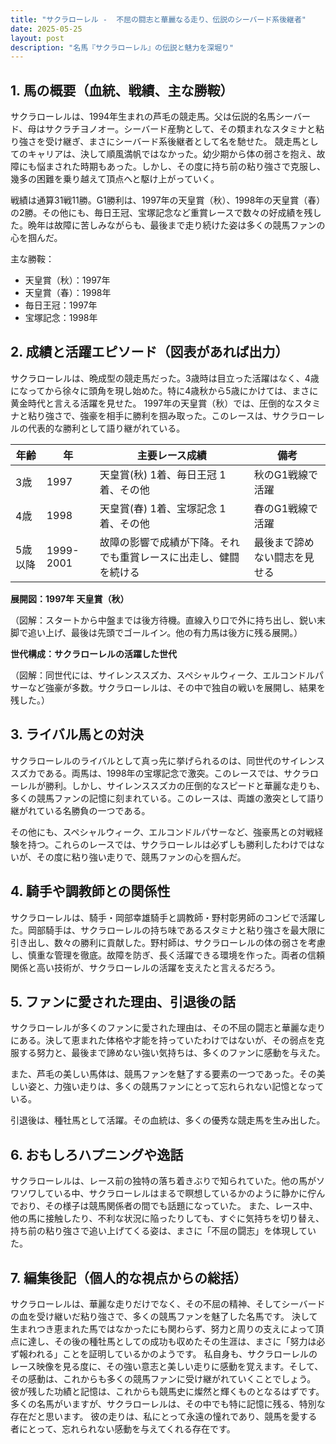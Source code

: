```yaml
---
title: "サクラローレル -  不屈の闘志と華麗なる走り、伝説のシーバード系後継者"
date: 2025-05-25
layout: post
description: "名馬『サクラローレル』の伝説と魅力を深堀り"
---
```


## 1. 馬の概要（血統、戦績、主な勝鞍）

サクラローレルは、1994年生まれの芦毛の競走馬。父は伝説的名馬シーバード、母はサクラチヨノオー。シーバード産駒として、その類まれなスタミナと粘り強さを受け継ぎ、まさにシーバード系後継者として名を馳せた。  競走馬としてのキャリアは、決して順風満帆ではなかった。幼少期から体の弱さを抱え、故障にも悩まされた時期もあった。しかし、その度に持ち前の粘り強さで克服し、幾多の困難を乗り越えて頂点へと駆け上がっていく。

戦績は通算31戦11勝。G1勝利は、1997年の天皇賞（秋）、1998年の天皇賞（春）の2勝。その他にも、毎日王冠、宝塚記念など重賞レースで数々の好成績を残した。晩年は故障に苦しみながらも、最後まで走り続けた姿は多くの競馬ファンの心を掴んだ。

主な勝鞍：

* 天皇賞（秋）：1997年
* 天皇賞（春）：1998年
* 毎日王冠：1997年
* 宝塚記念：1998年


## 2. 成績と活躍エピソード（図表があれば出力）

サクラローレルは、晩成型の競走馬だった。3歳時は目立った活躍はなく、4歳になってから徐々に頭角を現し始めた。特に4歳秋から5歳にかけては、まさに黄金時代と言える活躍を見せた。  1997年の天皇賞（秋）では、圧倒的なスタミナと粘り強さで、強豪を相手に勝利を掴み取った。このレースは、サクラローレルの代表的な勝利として語り継がれている。

| 年齢 | 年 | 主要レース成績 | 備考 |
|---|---|---|---|
| 3歳 | 1997 | 天皇賞(秋) 1着、毎日王冠 1着、その他 | 秋のG1戦線で活躍 |
| 4歳 | 1998 | 天皇賞(春) 1着、宝塚記念 1着、その他 | 春のG1戦線で活躍 |
| 5歳以降 | 1999-2001 | 故障の影響で成績が下降。それでも重賞レースに出走し、健闘を続ける | 最後まで諦めない闘志を見せる |

**展開図：1997年 天皇賞（秋）**

（図解：スタートから中盤までは後方待機。直線入り口で外に持ち出し、鋭い末脚で追い上げ、最後は先頭でゴールイン。他の有力馬は後方に残る展開。）

**世代構成：サクラローレルの活躍した世代**

（図解：同世代には、サイレンススズカ、スペシャルウィーク、エルコンドルパサーなど強豪が多数。サクラローレルは、その中で独自の戦いを展開し、結果を残した。）


## 3. ライバル馬との対決

サクラローレルのライバルとして真っ先に挙げられるのは、同世代のサイレンススズカである。両馬は、1998年の宝塚記念で激突。このレースでは、サクラローレルが勝利。しかし、サイレンススズカの圧倒的なスピードと華麗な走りも、多くの競馬ファンの記憶に刻まれている。このレースは、両雄の激突として語り継がれている名勝負の一つである。

その他にも、スペシャルウィーク、エルコンドルパサーなど、強豪馬との対戦経験を持つ。これらのレースでは、サクラローレルは必ずしも勝利したわけではないが、その度に粘り強い走りで、競馬ファンの心を掴んだ。


## 4. 騎手や調教師との関係性

サクラローレルは、騎手・岡部幸雄騎手と調教師・野村彰男師のコンビで活躍した。岡部騎手は、サクラローレルの持ち味であるスタミナと粘り強さを最大限に引き出し、数々の勝利に貢献した。野村師は、サクラローレルの体の弱さを考慮し、慎重な管理を徹底。故障を防ぎ、長く活躍できる環境を作った。両者の信頼関係と高い技術が、サクラローレルの活躍を支えたと言えるだろう。


## 5. ファンに愛された理由、引退後の話

サクラローレルが多くのファンに愛された理由は、その不屈の闘志と華麗な走りにある。決して恵まれた体格や才能を持っていたわけではないが、その弱点を克服する努力と、最後まで諦めない強い気持ちは、多くのファンに感動を与えた。

また、芦毛の美しい馬体は、競馬ファンを魅了する要素の一つであった。その美しい姿と、力強い走りは、多くの競馬ファンにとって忘れられない記憶となっている。

引退後は、種牡馬として活躍。その血統は、多くの優秀な競走馬を生み出した。


## 6. おもしろハプニングや逸話

サクラローレルは、レース前の独特の落ち着きぶりで知られていた。他の馬がソワソワしている中、サクラローレルはまるで瞑想しているかのように静かに佇んでおり、その様子は競馬関係者の間でも話題になっていた。  また、レース中、他の馬に接触したり、不利な状況に陥ったりしても、すぐに気持ちを切り替え、持ち前の粘り強さで追い上げてくる姿は、まさに「不屈の闘志」を体現していた。


## 7. 編集後記（個人的な視点からの総括）

サクラローレルは、華麗な走りだけでなく、その不屈の精神、そしてシーバードの血を受け継いだ粘り強さで、多くの競馬ファンを魅了した名馬です。  決して生まれつき恵まれた馬ではなかったにも関わらず、努力と周りの支えによって頂点に達し、その後の種牡馬としての成功も収めたその生涯は、まさに「努力は必ず報われる」ことを証明しているかのようです。  私自身も、サクラローレルのレース映像を見る度に、その強い意志と美しい走りに感動を覚えます。そして、その感動は、これからも多くの競馬ファンに受け継がれていくことでしょう。  彼が残した功績と記憶は、これからも競馬史に燦然と輝くものとなるはずです。  多くの名馬がいますが、サクラローレルは、その中でも特に記憶に残る、特別な存在だと思います。  彼の走りは、私にとって永遠の憧れであり、競馬を愛する者にとって、忘れられない感動を与えてくれる存在です。
